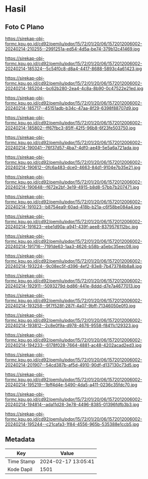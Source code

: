# Hasil

## Foto C Plano

https://sirekap-obj-formc.kpu.go.id/cd92/pemilu/pdpr/15/72/01/20/06/1572012006002-20240214-210255--2991251a-ed54-4d5a-be74-379b12c41469.jpg

https://sirekap-obj-formc.kpu.go.id/cd92/pemilu/pdpr/15/72/01/20/06/1572012006002-20240214-185324--5c54f0c8-d8a4-4417-8688-5893c4a61423.jpg

https://sirekap-obj-formc.kpu.go.id/cd92/pemilu/pdpr/15/72/01/20/06/1572012006002-20240214-185204--bc62b280-2ea4-4c8a-8b90-0c47522e21ed.jpg

https://sirekap-obj-formc.kpu.go.id/cd92/pemilu/pdpr/15/72/01/20/06/1572012006002-20240214-185717--45151adb-b34c-47aa-8f29-6398f88707d9.jpg

https://sirekap-obj-formc.kpu.go.id/cd92/pemilu/pdpr/15/72/01/20/06/1572012006002-20240214-185802--ff67fbc3-85ff-42f5-96b8-6f23fe503750.jpg

https://sirekap-obj-formc.kpu.go.id/cd92/pemilu/pdpr/15/72/01/20/06/1572012006002-20240214-190041--76f37d57-4ba7-4df0-ae49-5e5a6a721ada.jpg

https://sirekap-obj-formc.kpu.go.id/cd92/pemilu/pdpr/15/72/01/20/06/1572012006002-20240214-190612--0fc6a483-dce0-4663-84d1-9104e7b35e21.jpg

https://sirekap-obj-formc.kpu.go.id/cd92/pemilu/pdpr/15/72/01/20/06/1572012006002-20240214-190648--f672e2bf-3e19-4915-b8d8-57bb7b207471.jpg

https://sirekap-obj-formc.kpu.go.id/cd92/pemilu/pdpr/15/72/01/20/06/1572012006002-20240214-191023--b8754ea9-60ad-418b-b21a-c6f58be084a4.jpg

https://sirekap-obj-formc.kpu.go.id/cd92/pemilu/pdpr/15/72/01/20/06/1572012006002-20240214-191623--ebe1d90a-a941-439f-aee8-8379576112bc.jpg

https://sirekap-obj-formc.kpu.go.id/cd92/pemilu/pdpr/15/72/01/20/06/1572012006002-20240214-191716--7191de63-1aa3-4626-b58b-a5ebc35eec08.jpg

https://sirekap-obj-formc.kpu.go.id/cd92/pemilu/pdpr/15/72/01/20/06/1572012006002-20240214-193224--9c08ec5f-d396-4ef2-83e8-7b473784b8a8.jpg

https://sirekap-obj-formc.kpu.go.id/cd92/pemilu/pdpr/15/72/01/20/06/1572012006002-20240214-192911--5093279d-bd86-441e-8ddd-d7e7a4677013.jpg

https://sirekap-obj-formc.kpu.go.id/cd92/pemilu/pdpr/15/72/01/20/06/1572012006002-20240214-193258--9f7f528f-287f-4a07-9bff-71346050e0f0.jpg

https://sirekap-obj-formc.kpu.go.id/cd92/pemilu/pdpr/15/72/01/20/06/1572012006002-20240214-193812--2c8e0f9a-d978-4676-9558-f8411c129323.jpg

https://sirekap-obj-formc.kpu.go.id/cd92/pemilu/pdpr/15/72/01/20/06/1572012006002-20240214-194233--6178f028-7664-4881-ac48-4202acad2ed3.jpg

https://sirekap-obj-formc.kpu.go.id/cd92/pemilu/pdpr/15/72/01/20/06/1572012006002-20240214-201907--54cd387b-af5d-4910-90df-d137130c73d5.jpg

https://sirekap-obj-formc.kpu.go.id/cd92/pemilu/pdpr/15/72/01/20/06/1572012006002-20240214-195219--1bff4d4e-5490-4da5-a411-0236c35fdc70.jpg

https://sirekap-obj-formc.kpu.go.id/cd92/pemilu/pdpr/15/72/01/20/06/1572012006002-20240214-194814--ada11d28-3e78-4496-8385-01396fdfb3b3.jpg

https://sirekap-obj-formc.kpu.go.id/cd92/pemilu/pdpr/15/72/01/20/06/1572012006002-20240214-195244--c21cafa3-1f84-4556-965b-535388e1ccb5.jpg


## Metadata

| Key        | Value               |
| ---------- | ------------------- |
| Time Stamp | 2024-02-17 13:05:41 |
| Kode Dapil | 1501                |



